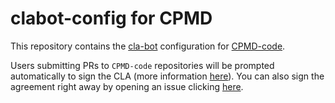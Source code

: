 # clabot-config for CPMD

This repository contains the [cla-bot](https://colineberhardt.github.io/cla-bot) configuration for [CPMD-code](https://github.com/CPMD-code).

Users submitting PRs to `CPMD-code` repositories will be prompted automatically to sign the CLA (more information [here](https://github.com/CPMD-code/clabot-config/blob/main/CONTRIBUTING.md#contributor-license-agreement)).
You can also sign the agreement right away by opening an issue clicking [here](https://github.com/CPMD-code/clabot-config/issues/new?assignees=&labels=cla-signing&template=cla-signature.yaml&title=CLA+signature).